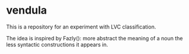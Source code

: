 # vendula

This is a repository for an experiment with LVC classification. 

The idea is inspired by Fazly():
more abstract the meaning of a noun the less syntactic constructions it appears
in.

